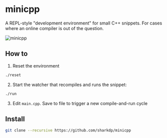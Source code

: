 # minicpp

A REPL-style "development environment" for small C++ snippets.
For cases where an online compiler is out of the question.

![minicpp](https://i.imgur.com/jQ0s8UF.png)

## How to

1. Reset the environment
``` bash
./reset
```

2. Start the watcher that recompiles and runs the snippet:
``` bash
./run
```

3. Edit `main.cpp`. Save to file to trigger a new compile-and-run cycle

## Install

``` bash
git clone --recursive https://github.com/sharkdp/minicpp
```
